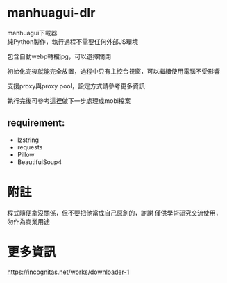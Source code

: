# manhuagui-dlr

manhuagui下載器  
純Python製作，執行過程不需要任何外部JS環境

包含自動webp轉檔jpg，可以選擇關閉

初始化完後就能完全放置，過程中只有主控台視窗，可以繼續使用電腦不受影響  

支援proxy與proxy pool，設定方式請參考更多資訊

執行完後可參考[這裡](https://github.com/HSSLC/kc-generator)做下一步處理成mobi檔案

## requirement:  
* lzstring
* requests
* Pillow
* BeautifulSoup4



# 附註
程式隨便拿沒關係，但不要把他當成自己原創的，謝謝
僅供學術研究交流使用，勿作為商業用途

# 更多資訊
https://incognitas.net/works/downloader-1
